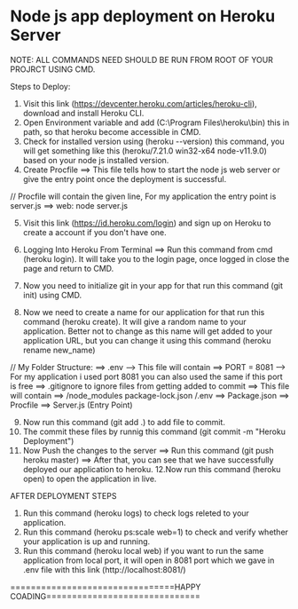 # Node js app deployment on Heroku Server
NOTE: ALL COMMANDS NEED SHOULD BE RUN FROM ROOT OF YOUR PROJRCT USING CMD.

Steps to Deploy:

1. Visit this link (https://devcenter.heroku.com/articles/heroku-cli), download and install Heroku CLI.
2. Open Environment variable and add (C:\Program Files\heroku\bin) this in path, so that heroku become accessible in CMD.
3. Check for installed version using (heroku --version) this command, you will get something like this 
    (heroku/7.21.0 win32-x64 node-v11.9.0) based on your node js installed version.
4. Create Procfile ==> This file tells how to start the node js web server or give the entry point once the deployment is successful.

// Procfile will contain the given line, For my application the entry point is server.js ==> web: node server.js

5. Visit this link (https://id.heroku.com/login) and sign up on Heroku to create a account if you don't have one.

6. Logging Into Heroku From Terminal ==> Run this command from cmd (heroku login). It will take you to the      login page, once logged in    close the page and return to CMD.

7. Now you need to initialize git in your app for that run this command (git init) using CMD.
8. Now we need to create a name for our application for that run this command (heroku create). It will give a random name to your              application. Better not to change as this name will get added to your application URL, but you can change it using this command 
   (heroku rename new_name)
   
// My Folder Structure:
    ==> .env --> This file will contain ==> PORT = 8081 --> For my application i used port 8081 you can also used the same if this port is     free
    ==> .gitignore to ignore files from getting added to commit ==> This file will contain ==> /node_modules package-lock.json /.env
    ==> Package.json
    ==> Procfile
    ==> Server.js (Entry Point)
   
9. Now run this command (git add .) to add file to commit.
10. The commit these files by runnig this command (git commit -m "Heroku Deployment")
11. Now Push the changes to the server ==> Run this command (git push heroku master) ==> After that, you can see that we have               successfully deployed our application to heroku.
12.Now run this command (heroku open) to open the application in live.

AFTER DEPLOYMENT STEPS
1. Run this command (heroku logs) to check logs releted to your application.
2. Run this command (heroku ps:scale web=1) to check and verify whether your application is up and running.
3. Run this command (heroku local web) if you want to run the same application from local port, it will open in 8081 port which we gave    in .env file with this link (http://localhost:8081/)

================================HAPPY COADING==============================





